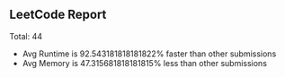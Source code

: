 ## LeetCode Report
Total:  44
* Avg Runtime is 92.543181818181822% faster than other submissions
* Avg Memory is 47.315681818181815% less than other submissions




